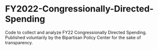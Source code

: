 # FY2022-Congressionally-Directed-Spending
Code to collect and analyze FY22 Congressionally Directed Spending. Published voluntarily by the Bipartisan Policy Center for the sake of transparency. 

